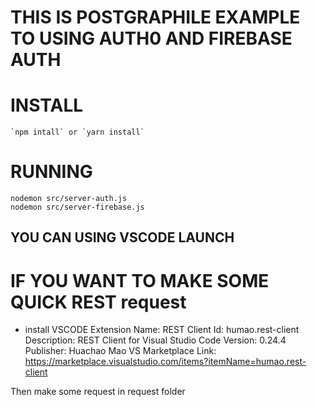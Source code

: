 # THIS IS POSTGRAPHILE EXAMPLE TO USING AUTH0 AND FIREBASE AUTH

# INSTALL
```
`npm intall` or `yarn install`
```
# RUNNING
```
nodemon src/server-auth.js
nodemon src/server-firebase.js
```

## YOU CAN USING VSCODE LAUNCH

# IF YOU WANT TO MAKE SOME QUICK REST request
- install VSCODE Extension 
Name: REST Client
Id: humao.rest-client
Description: REST Client for Visual Studio Code
Version: 0.24.4
Publisher: Huachao Mao
VS Marketplace Link: https://marketplace.visualstudio.com/items?itemName=humao.rest-client

Then make some request in request folder